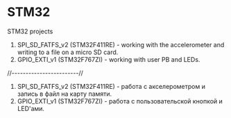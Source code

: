 # STM32
STM32 projects

1. SPI_SD_FATFS_v2 (STM32F411RE) - working with the accelerometer and writing to a file on a micro SD card.
2. GPIO_EXTI_v1 (STM32F767ZI) - working with user PB and LEDs.










//------------------------//
1. SPI_SD_FATFS_v2 (STM32F411RE) - работа с акселерометром и запись в файл на карту памяти.
2. GPIO_EXTI_v1 (STM32F767ZI) - работа с пользовательской кнопкой и LED'ами.